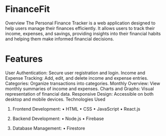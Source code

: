 # FinanceFit

Overview
The Personal Finance Tracker is a web application designed to help users manage their finances efficiently. It allows users to track their income, expenses, and savings, providing insights into their financial habits and helping them make informed financial decisions.

# Features
User Authentication: Secure user registration and login.
Income and Expense Tracking: Add, edit, and delete income and expense entries.
Categories: Organize transactions into categories.
Monthly Overview: View monthly summaries of income and expenses.
Charts and Graphs: Visual representation of financial data.
Responsive Design: Accessible on both desktop and mobile devices.
                                                   Technologies Used

1. Frontend Development:
• HTML
• CSS
• JavaScript
• React.js

3. Backend Development:
• Node.js
• Firebase

5. Database Management:
• Firestore
